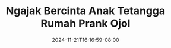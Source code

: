 --- 
title: "Ngajak Bercinta Anak Tetangga Rumah  Prank Ojol"
description: "streaming bokep Ngajak Bercinta Anak Tetangga Rumah  Prank Ojol   durasi panjang terbaru"
date: 2024-11-21T16:16:59-08:00
file_code: "hv1k6y645e6f"
draft: false
cover: "5okaw6r1a9irv1yl.jpg"
tags: ["Ngajak", "Bercinta", "Anak", "Tetangga", "Rumah", "Prank", "Ojol", "bokep-indo", "bokep-viral", "bokep-ig"]
length: 514
fld_id: "1483065"
foldername: "A prank"
categories: ["A prank"]
views: 0
---